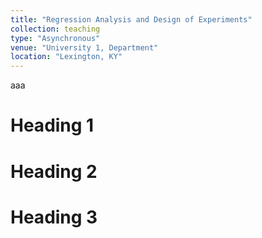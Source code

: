```yaml
---
title: "Regression Analysis and Design of Experiments"
collection: teaching
type: "Asynchronous"
venue: "University 1, Department"
location: "Lexington, KY"
---
```


aaa

Heading 1
======

Heading 2
======

Heading 3
======
